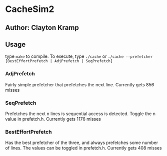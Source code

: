 # CacheSim2
## Author: Clayton Kramp

## Usage
type `make` to compile.  To execute, type `./cache` or `./cache --prefetcher [BestEffortPrefetch | AdjPrefetch | SeqPrefetch]`

### AdjPrefetch
Fairly simple prefetcher that prefetches the next line.  Currently gets 856  misses

### SeqPrefetch
Prefetches the next n lines is sequential access is detected. Toggle the n value in prefetch.h.  Currently gets 1176  misses

### BestEffortPrefetch
Has the best prefetcher of the three, and always prefetches some number of lines.  The values can be toggled in prefetch.h.  Currently gets 408 misses
